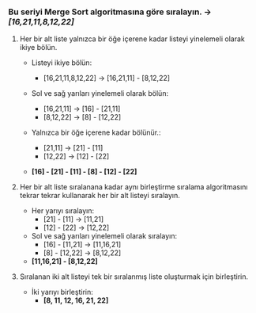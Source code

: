 ###  Bu seriyi Merge Sort algoritmasına göre sıralayın. -> *[16,21,11,8,12,22]* 
1. Her bir alt liste yalnızca bir öğe içerene kadar listeyi yinelemeli olarak ikiye bölün.
   - Listeyi ikiye bölün:
     - [16,21,11,8,12,22] -> [16,21,11] - [8,12,22]

   - Sol ve sağ yarıları yinelemeli olarak bölün:
     - [16,21,11] -> [16] - [21,11]
     - [8,12,22] -> [8] - [12,22]

   - Yalnızca bir öğe içerene kadar bölünür.:
     - [21,11] -> [21] - [11]
     - [12,22] -> [12] - [22]
   -  **[16] - [21] - [11] - [8] - [12] - [22]**


2. Her bir alt liste sıralanana kadar aynı birleştirme sıralama algoritmasını tekrar tekrar kullanarak her bir alt listeyi sıralayın.
   - Her yarıyı sıralayın:
     - [21] - [11] -> [11,21]
     - [12] - [22] -> [12,22]
   - Sol ve sağ yarıları yinelemeli olarak sıralayın:
     - [16] - [11,21] -> [11,16,21]
     - [8] - [12,22] -> [8,12,22]
   -  **[11,16,21] - [8,12,22]**

3. Sıralanan iki alt listeyi tek bir sıralanmış liste oluşturmak için birleştirin.
   - İki yarıyı birleştirin:
     -  **[8, 11, 12, 16, 21, 22]**
